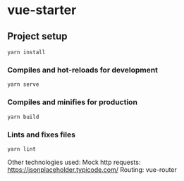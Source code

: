 # vue-starter

## Project setup
```
yarn install
```

### Compiles and hot-reloads for development
```
yarn serve
```

### Compiles and minifies for production
```
yarn build
```

### Lints and fixes files
```
yarn lint
```

Other technologies used:
Mock http requests: https://jsonplaceholder.typicode.com/
Routing: vue-router